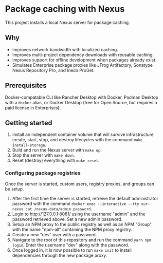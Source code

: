 # Package caching with Nexus

This project installs a local Nexus server for package caching.

## Why

- Improves network bandwidth with localized caching.
- Improves multi-project dependency downloads with reusable caching.
- Improves support for offline development when packages already exist.
- Simulates Enterprise package proxies like JFrog Artifactory, Sonatype Nexus Repository Pro, and Inedo ProGet.

## Prerequisites

Docker-compatable CLI like Rancher Desktop with Docker, Podman Desktop with a `docker` alias, or Docker Desktop (free for Open Source, but requires a paid license in Enterprises).

## Getting started

1. Install an independent container volume that will survive infrastructure create, start, stop, and destroy lifecycles with the command `make install-storage`.
2. Build and run the Nexus server with `make up`.
3. Stop the server with `make down`.
4. Reset (destroy) everything with `make reset`.

### Configuring package registries

Once the server is started, custom users, registry proxies, and groups can be setup.

1. After the first time the server is started, retreive the default administrator password with the command `docker exec --interactive --tty our-nexus cat /nexus-data/admin.password`.
2. Login to <http://127.0.0.1:8081/> using the username "admin" and the password retrieved above. Set a new admin password.
3. Setup an NPM proxy to the public registry as well as an NPM "Group" with the name "npm-all" containing the NPM proxy registry.
4. Create a new "dev" user with a password.
5. Navigate to the root of this repository and run the command `yarn npm login`. Enter the username "dev" along with the password.
6. Once logged in, it is now possible to run `make init` to install dependencies through the new package proxy.
